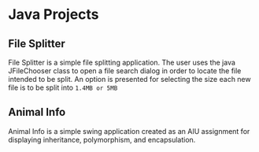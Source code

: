 Java Projects
=============

File Splitter
-------------
File Splitter is a simple file splitting application. The user uses the java  JFileChooser class to open a file search dialog in order to locate the file intended to be split. An option is presented for selecting the size each new file is to be split into ```1.4MB or 5MB```

Animal Info
-----------
Animal Info is a simple swing application created as an AIU assignment for displaying inheritance, polymorphism, and encapsulation.
